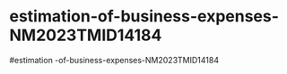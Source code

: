 # estimation-of-business-expenses-NM2023TMID14184
#estimation -of-business-expenses-NM2023TMID14184
